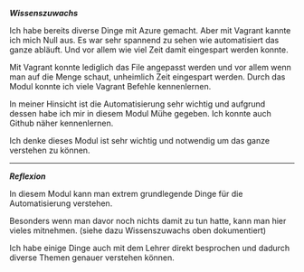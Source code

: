 ***Wissenszuwachs***

Ich habe bereits diverse Dinge mit Azure gemacht. Aber mit Vagrant kannte ich mich Null aus.
Es war sehr spannend zu sehen wie automatisiert das ganze abläuft. Und vor allem wie viel Zeit damit eingespart werden konnte.

Mit Vagrant konnte lediglich das File angepasst werden und vor allem wenn man auf die Menge schaut, unheimlich Zeit eingespart werden. 
Durch das Modul konnte ich viele Vagrant Befehle kennenlernen. 

In meiner Hinsicht ist die Automatisierung sehr wichtig und aufgrund dessen habe ich mir in diesem Modul Mühe gegeben. Ich konnte auch Github näher kennenlernen. 

Ich denke dieses Modul ist sehr wichtig und notwendig um das ganze verstehen zu können.

***

***Reflexion***

In diesem Modul kann man extrem grundlegende Dinge für die Automatisierung verstehen. 

Besonders wenn man davor noch nichts damit zu tun hatte, kann man hier vieles mitnehmen. (siehe dazu Wissenszuwachs oben dokumentiert)

Ich habe einige Dinge auch mit dem Lehrer direkt besprochen und dadurch diverse Themen genauer verstehen können. 
